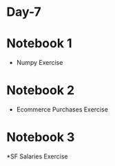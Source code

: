 # Day-7
# Notebook 1
* Numpy Exercise
# Notebook 2
* Ecommerce Purchases Exercise
# Notebook 3
*SF Salaries Exercise
